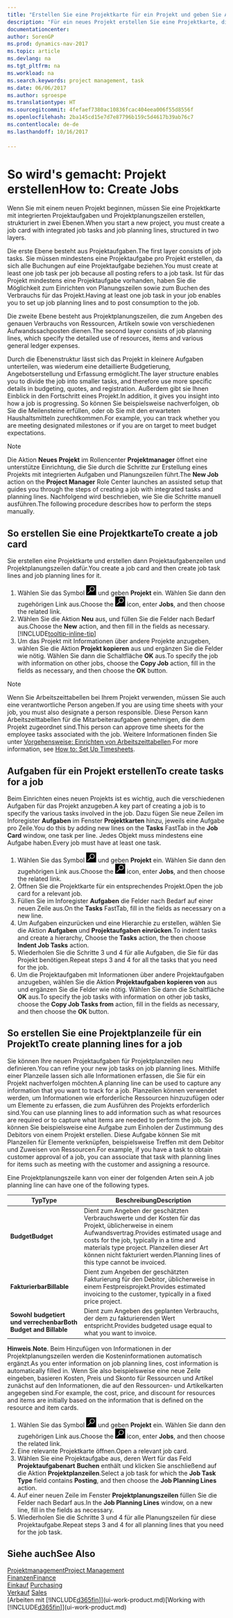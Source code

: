 ```yaml
---
title: "Erstellen Sie eine Projektkarte für ein Projekt und geben Sie Aufgaben an"
description: "Für ein neues Projekt erstellen Sie eine Projektkarte, die Projektaufgaben und enthält Planungszeilen erstellt, um Ihnen zu helfen, Status und Budgets zu verwalten."
documentationcenter: 
author: SorenGP
ms.prod: dynamics-nav-2017
ms.topic: article
ms.devlang: na
ms.tgt_pltfrm: na
ms.workload: na
ms.search.keywords: project management, task
ms.date: 06/06/2017
ms.author: sgroespe
ms.translationtype: HT
ms.sourcegitcommit: 4fefaef7380ac10836fcac404eea006f55d8556f
ms.openlocfilehash: 2ba145cd15e7d7e87796b159c5d4617b39ab76c7
ms.contentlocale: de-de
ms.lasthandoff: 10/16/2017

---
```

# <a name="how-to-create-jobs"></a><span data-ttu-id="e969a-103">So wird's gemacht: Projekt erstellen</span><span class="sxs-lookup"><span data-stu-id="e969a-103">How to: Create Jobs</span></span>
<span data-ttu-id="e969a-104">Wenn Sie mit einem neuen Projekt beginnen, müssen Sie eine Projektkarte mit integrierten Projektaufgaben und Projektplanungszeilen erstellen, strukturiert in zwei Ebenen.</span><span class="sxs-lookup"><span data-stu-id="e969a-104">When you start a new project, you must create a job card with integrated job tasks and job planning lines, structured in two layers.</span></span>  

<span data-ttu-id="e969a-105">Die erste Ebene besteht aus Projektaufgaben.</span><span class="sxs-lookup"><span data-stu-id="e969a-105">The first layer consists of job tasks.</span></span> <span data-ttu-id="e969a-106">Sie müssen mindestens eine Projektaufgabe pro Projekt erstellen, da sich alle Buchungen auf eine Projektaufgabe beziehen.</span><span class="sxs-lookup"><span data-stu-id="e969a-106">You must create at least one job task per job because all posting refers to a job task.</span></span> <span data-ttu-id="e969a-107">Ist für das Projekt mindestens eine Projektaufgabe vorhanden, haben Sie die Möglichkeit zum Einrichten von Planungszeilen sowie zum Buchen des Verbrauchs für das Projekt.</span><span class="sxs-lookup"><span data-stu-id="e969a-107">Having at least one job task in your job enables you to set up job planning lines and to post consumption to the job.</span></span>

<span data-ttu-id="e969a-108">Die zweite Ebene besteht aus Projektplanungszeilen, die zum Angeben des genauen Verbrauchs von Ressourcen, Artikeln sowie von verschiedenen Aufwandssachposten dienen.</span><span class="sxs-lookup"><span data-stu-id="e969a-108">The second layer consists of job planning lines, which specify the detailed use of resources, items and various general ledger expenses.</span></span>

<span data-ttu-id="e969a-109">Durch die Ebenenstruktur lässt sich das Projekt in kleinere Aufgaben unterteilen, was wiederum eine detaillierte Budgetierung, Angebotserstellung und Erfassung ermöglicht.</span><span class="sxs-lookup"><span data-stu-id="e969a-109">The layer structure enables you to divide the job into smaller tasks, and therefore use more specific details in budgeting, quotes, and registration.</span></span> <span data-ttu-id="e969a-110">Außerdem gibt sie Ihnen Einblick in den Fortschritt eines Projekt.</span><span class="sxs-lookup"><span data-stu-id="e969a-110">In addition, it gives you insight into how a job is progressing.</span></span> <span data-ttu-id="e969a-111">So können Sie beispielsweise nachverfolgen, ob Sie die Meilensteine erfüllen, oder ob Sie mit den erwarteten Haushaltsmitteln zurechtkommen.</span><span class="sxs-lookup"><span data-stu-id="e969a-111">For example, you can track whether you are meeting designated milestones or if you are on target to meet budget expectations.</span></span>

> [!NOTE]  
>   <span data-ttu-id="e969a-112">Die Aktion **Neues Projekt** im Rollencenter **Projektmanager** öffnet eine unterstütze Einrichtung, die Sie durch die Schritte zur Erstellung eines Projekts mit integrierten Aufgaben und Planungszeilen führt.</span><span class="sxs-lookup"><span data-stu-id="e969a-112">The **New Job** action on the **Project Manager** Role Center launches an assisted setup that guides you through the steps of creating a job with integrated tasks and planning lines.</span></span> <span data-ttu-id="e969a-113">Nachfolgend wird beschrieben, wie Sie die Schritte manuell ausführen.</span><span class="sxs-lookup"><span data-stu-id="e969a-113">The following procedure describes how to perform the steps manually.</span></span>

## <a name="to-create-a-job-card"></a><span data-ttu-id="e969a-114">So erstellen Sie eine Projektkarte</span><span class="sxs-lookup"><span data-stu-id="e969a-114">To create a job card</span></span>
<span data-ttu-id="e969a-115">Sie erstellen eine Projektkarte und erstellen dann Projektaufgabenzeilen und Projektplanungszeilen dafür.</span><span class="sxs-lookup"><span data-stu-id="e969a-115">You create a job card and then create job task lines and job planning lines for it.</span></span>

1. <span data-ttu-id="e969a-116">Wählen Sie das Symbol ![Nach Seite oder Bericht suchen](media/ui-search/search_small.png "Nach Seite oder Bericht suchen") und geben **Projekt** ein. Wählen Sie dann den zugehörigen Link aus.</span><span class="sxs-lookup"><span data-stu-id="e969a-116">Choose the ![Search for Page or Report](media/ui-search/search_small.png "Search for Page or Report icon") icon, enter **Jobs**, and then choose the related link.</span></span>  
2. <span data-ttu-id="e969a-117">Wählen Sie die Aktion **Neu** aus, und füllen Sie die Felder nach Bedarf aus.</span><span class="sxs-lookup"><span data-stu-id="e969a-117">Choose the **New** action, and then fill in the fields as necessary.</span></span> [!INCLUDE[tooltip-inline-tip](includes/tooltip-inline-tip_md.md)]
3. <span data-ttu-id="e969a-118">Um das Projekt mit Informationen über andere Projekte anzugeben, wählen Sie die Aktion **Projekt kopieren** aus und ergänzen Sie die Felder wie nötig. Wählen Sie dann die Schaltfläche **OK** aus.</span><span class="sxs-lookup"><span data-stu-id="e969a-118">To specify the job with information on other jobs, choose the **Copy Job** action, fill in the fields as necessary, and then choose the **OK** button.</span></span>

> [!NOTE]  
>   <span data-ttu-id="e969a-119">Wenn Sie Arbeitszeittabellen bei Ihrem Projekt verwenden, müssen Sie auch eine verantwortliche Person angeben.</span><span class="sxs-lookup"><span data-stu-id="e969a-119">If you are using time sheets with your job, you must also designate a person responsible.</span></span> <span data-ttu-id="e969a-120">Diese Person kann Arbeitszeittabellen für die Mitarbeiteraufgaben genehmigen, die dem Projekt zugeordnet sind.</span><span class="sxs-lookup"><span data-stu-id="e969a-120">This person can approve time sheets for the employee tasks associated with the job.</span></span> <span data-ttu-id="e969a-121">Weitere Informationen finden Sie unter [Vorgehensweise: Einrichten von Arbeitszeittabellen](projects-how-setup-time-sheets.md).</span><span class="sxs-lookup"><span data-stu-id="e969a-121">For more information, see [How to: Set Up Timesheets](projects-how-setup-time-sheets.md).</span></span>

## <a name="to-create-tasks-for-a-job"></a><span data-ttu-id="e969a-122">Aufgaben für ein Projekt erstellen</span><span class="sxs-lookup"><span data-stu-id="e969a-122">To create tasks for a job</span></span>
<span data-ttu-id="e969a-123">Beim Einrichten eines neuen Projekts ist es wichtig, auch die verschiedenen Aufgaben für das Projekt anzugeben.</span><span class="sxs-lookup"><span data-stu-id="e969a-123">A key part of creating a job is to specify the various tasks involved in the job.</span></span> <span data-ttu-id="e969a-124">Dazu fügen Sie neue Zeilen im Inforegister **Aufgaben** im Fenster **Projektkarten** hinzu, jeweils eine Aufgabe pro Zeile.</span><span class="sxs-lookup"><span data-stu-id="e969a-124">You do this by adding new lines on the **Tasks** FastTab in the **Job Card** window, one task per line.</span></span> <span data-ttu-id="e969a-125">Jedes Objekt muss mindestens eine Aufgabe haben.</span><span class="sxs-lookup"><span data-stu-id="e969a-125">Every job must have at least one task.</span></span>

1. <span data-ttu-id="e969a-126">Wählen Sie das Symbol ![Nach Seite oder Bericht suchen](media/ui-search/search_small.png "Nach Seite oder Bericht suchen") und geben **Projekt** ein. Wählen Sie dann den zugehörigen Link aus.</span><span class="sxs-lookup"><span data-stu-id="e969a-126">Choose the ![Search for Page or Report](media/ui-search/search_small.png "Search for Page or Report icon") icon, enter **Jobs**, and then choose the related link.</span></span>
2. <span data-ttu-id="e969a-127">Öffnen Sie die Projektkarte für ein entsprechendes Projekt.</span><span class="sxs-lookup"><span data-stu-id="e969a-127">Open the job card for a relevant job.</span></span>
3. <span data-ttu-id="e969a-128">Füllen Sie im Inforegister **Aufgaben** die Felder nach Bedarf auf einer neuen Zeile aus.</span><span class="sxs-lookup"><span data-stu-id="e969a-128">On the **Tasks** FastTab, fill in the fields as necessary on a new line.</span></span>
4. <span data-ttu-id="e969a-129">Um Aufgaben einzurücken und eine Hierarchie zu erstellen, wählen Sie die Aktion **Aufgaben** und **Projektaufgaben einrücken**.</span><span class="sxs-lookup"><span data-stu-id="e969a-129">To indent tasks and create a hierarchy, Choose the **Tasks** action, the then choose **Indent Job Tasks** action.</span></span>
5. <span data-ttu-id="e969a-130">Wiederholen Sie die Schritte 3 und 4 für alle Aufgaben, die Sie für das Projekt benötigen.</span><span class="sxs-lookup"><span data-stu-id="e969a-130">Repeat steps 3 and 4 for all the tasks that you need for the job.</span></span>
6. <span data-ttu-id="e969a-131">Um die Projektaufgaben mit Informationen über andere Projektaufgaben anzugeben, wählen Sie die Aktion **Projektaufgaben kopieren von** aus und ergänzen Sie die Felder wie nötig. Wählen Sie dann die Schaltfläche **OK** aus.</span><span class="sxs-lookup"><span data-stu-id="e969a-131">To specify the job tasks with information on other job tasks, choose the **Copy Job Tasks from** action, fill in the fields as necessary, and then choose the **OK** button.</span></span>

## <a name="to-create-planning-lines-for-a-job"></a><span data-ttu-id="e969a-132">So erstellen Sie eine Projektplanzeile für ein Projekt</span><span class="sxs-lookup"><span data-stu-id="e969a-132">To create planning lines for a job</span></span>
<span data-ttu-id="e969a-133">Sie können Ihre neuen Projektaufgaben für Projektplanzeilen neu definieren.</span><span class="sxs-lookup"><span data-stu-id="e969a-133">You can refine your new job tasks on job planning lines.</span></span> <span data-ttu-id="e969a-134">Mithilfe einer Planzeile lassen sich alle Informationen erfassen, die Sie für ein Projekt nachverfolgen möchten.</span><span class="sxs-lookup"><span data-stu-id="e969a-134">A planning line can be used to capture any information that you want to track for a job.</span></span> <span data-ttu-id="e969a-135">Planzeilen können verwendet werden, um Informationen wie erforderliche Ressourcen hinzuzufügen oder um Elemente zu erfassen, die zum Ausführen des Projekts erforderlich sind.</span><span class="sxs-lookup"><span data-stu-id="e969a-135">You can use planning lines to add information such as what resources are required or to capture what items are needed to perform the job.</span></span> <span data-ttu-id="e969a-136">So können Sie beispielsweise eine Aufgabe zum Einholen der Zustimmung des Debitors von einem Projekt erstellen. Diese Aufgabe können Sie mit Planzeilen für Elemente verknüpfen, beispielsweise Treffen mit dem Debitor und Zuweisen von Ressourcen.</span><span class="sxs-lookup"><span data-stu-id="e969a-136">For example, if you have a task to obtain customer approval of a job, you can associate that task with planning lines for items such as meeting with the customer and assigning a resource.</span></span>  

<span data-ttu-id="e969a-137">Eine Projektplanungszeile kann von einer der folgenden Arten sein.</span><span class="sxs-lookup"><span data-stu-id="e969a-137">A job planning line can have one of the following types.</span></span>  

| <span data-ttu-id="e969a-138">Typ</span><span class="sxs-lookup"><span data-stu-id="e969a-138">Type</span></span> | <span data-ttu-id="e969a-139">Beschreibung</span><span class="sxs-lookup"><span data-stu-id="e969a-139">Description</span></span> |
| --- | --- |
| <span data-ttu-id="e969a-140">**Budget**</span><span class="sxs-lookup"><span data-stu-id="e969a-140">**Budget**</span></span> |<span data-ttu-id="e969a-141">Dient zum Angeben der geschätzten Verbrauchswerte und der Kosten für das Projekt, üblicherweise in einem Aufwandsvertrag.</span><span class="sxs-lookup"><span data-stu-id="e969a-141">Provides estimated usage and costs for the job, typically in a time and materials type project.</span></span> <span data-ttu-id="e969a-142">Planzeilen dieser Art können nicht fakturiert werden.</span><span class="sxs-lookup"><span data-stu-id="e969a-142">Planning lines of this type cannot be invoiced.</span></span> |
| <span data-ttu-id="e969a-143">**Fakturierbar**</span><span class="sxs-lookup"><span data-stu-id="e969a-143">**Billable**</span></span> |<span data-ttu-id="e969a-144">Dient zum Angeben der geschätzten Fakturierung für den Debitor, üblicherweise in einem Festpreisprojekt.</span><span class="sxs-lookup"><span data-stu-id="e969a-144">Provides estimated invoicing to the customer, typically in a fixed price project.</span></span> |
| <span data-ttu-id="e969a-145">**Sowohl budgetiert und verrechenbar**</span><span class="sxs-lookup"><span data-stu-id="e969a-145">**Both Budget and Billable**</span></span> |<span data-ttu-id="e969a-146">Dient zum Angeben des geplanten Verbrauchs, der dem zu fakturierenden Wert entspricht.</span><span class="sxs-lookup"><span data-stu-id="e969a-146">Provides budgeted usage equal to what you want to invoice.</span></span> |

<span data-ttu-id="e969a-147">**Hinweis**.</span><span class="sxs-lookup"><span data-stu-id="e969a-147">**Note**.</span></span> <span data-ttu-id="e969a-148">Beim Hinzufügen von Informationen in der Projektplanungszeilen werden die Kosteninformationen automatisch ergänzt.</span><span class="sxs-lookup"><span data-stu-id="e969a-148">As you enter information on job planning lines, cost information is automatically filled in.</span></span> <span data-ttu-id="e969a-149">Wenn Sie also beispielsweise eine neue Zeile eingeben, basieren Kosten, Preis und Skonto für Ressourcen und Artikel zunächst auf den Informationen, die auf den Ressourcen- und Artikelkarten angegeben sind.</span><span class="sxs-lookup"><span data-stu-id="e969a-149">For example, the cost, price, and discount for resources and items are initially based on the information that is defined on the resource and item cards.</span></span>

1. <span data-ttu-id="e969a-150">Wählen Sie das Symbol ![Nach Seite oder Bericht suchen](media/ui-search/search_small.png "Nach Seite oder Bericht suchen") und geben **Projekt** ein. Wählen Sie dann den zugehörigen Link aus.</span><span class="sxs-lookup"><span data-stu-id="e969a-150">Choose the ![Search for Page or Report](media/ui-search/search_small.png "Search for Page or Report icon") icon, enter **Jobs**, and then choose the related link.</span></span>
2. <span data-ttu-id="e969a-151">Eine relevante Projektkarte öffnen.</span><span class="sxs-lookup"><span data-stu-id="e969a-151">Open a relevant job card.</span></span>
3. <span data-ttu-id="e969a-152">Wählen Sie eine Projektaufgabe aus, deren Wert für das Feld **Projektaufgabenart** **Buchen** enthält und klicken Sie anschließend auf die Aktion **Projektplanzeilen**.</span><span class="sxs-lookup"><span data-stu-id="e969a-152">Select a job task for which the **Job Task Type** field contains **Posting**, and then choose the **Job Planning Lines** action.</span></span>  
4. <span data-ttu-id="e969a-153">Auf einer neuen Zeile im Fenster **Projektplanungszeilen** füllen Sie die Felder nach Bedarf aus.</span><span class="sxs-lookup"><span data-stu-id="e969a-153">In the **Job Planning Lines** window, on a new line, fill in the fields as necessary.</span></span>
5. <span data-ttu-id="e969a-154">Wiederholen Sie die Schritte 3 und 4 für alle Planungszeilen für diese Projektaufgabe.</span><span class="sxs-lookup"><span data-stu-id="e969a-154">Repeat steps 3 and 4 for all planning lines that you need for the job task.</span></span>

## <a name="see-also"></a><span data-ttu-id="e969a-155">Siehe auch</span><span class="sxs-lookup"><span data-stu-id="e969a-155">See Also</span></span>
[<span data-ttu-id="e969a-156">Projektmanagement</span><span class="sxs-lookup"><span data-stu-id="e969a-156">Project Management</span></span>](projects-manage-projects.md)  
[<span data-ttu-id="e969a-157">Finanzen</span><span class="sxs-lookup"><span data-stu-id="e969a-157">Finance</span></span>](finance.md)  
<span data-ttu-id="e969a-158">[Einkauf](purchasing-manage-purchasing.md)       </span><span class="sxs-lookup"><span data-stu-id="e969a-158">[Purchasing](purchasing-manage-purchasing.md)       </span></span>  
<span data-ttu-id="e969a-159">[Verkauf](sales-manage-sales.md)    </span><span class="sxs-lookup"><span data-stu-id="e969a-159">[Sales](sales-manage-sales.md)    </span></span>  
<span data-ttu-id="e969a-160">[Arbeiten mit [!INCLUDE[d365fin](includes/d365fin_md.md)]](ui-work-product.md)</span><span class="sxs-lookup"><span data-stu-id="e969a-160">[Working with [!INCLUDE[d365fin](includes/d365fin_md.md)]](ui-work-product.md)</span></span>  

